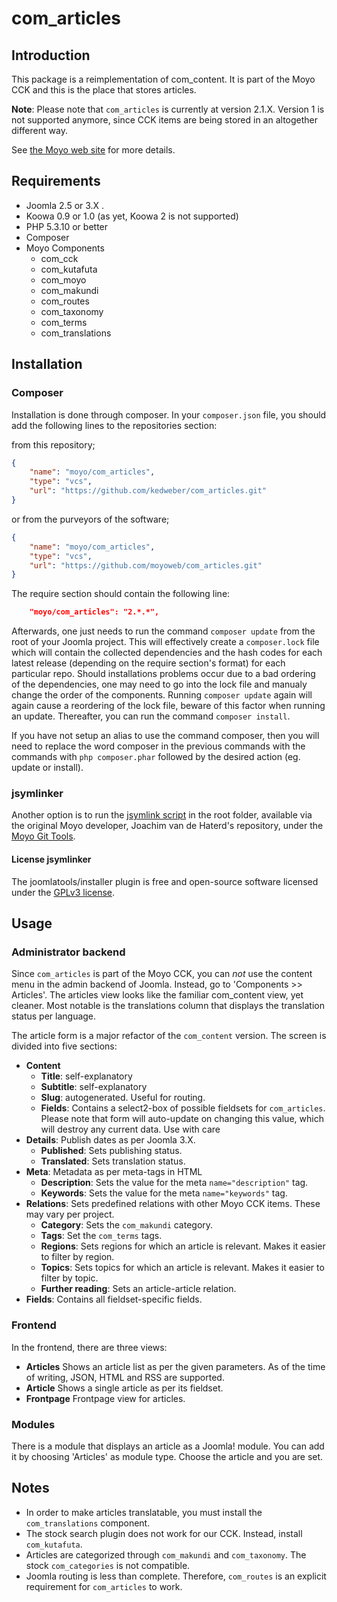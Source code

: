 # com_articles

## Introduction

This package is a reimplementation of com_content. It is part of the Moyo CCK and this is the place that stores articles.

**Note**: Please note that `com_articles` is currently at version 2.1.X. Version 1 is not supported anymore, since CCK
items are being stored in an altogether different way.

See [the Moyo web site](http://moyoweb.nl/) for more details.

## Requirements

* Joomla 2.5 or 3.X .
* Koowa 0.9 or 1.0 (as yet, Koowa 2 is not supported)
* PHP 5.3.10 or better
* Composer
* Moyo Components
    * com_cck
    * com_kutafuta
    * com_moyo
    * com_makundi
    * com_routes
    * com_taxonomy
    * com_terms
    * com_translations

## Installation

### Composer

Installation is done through composer. In your `composer.json` file, you should add the following lines to the repositories
section:

from this repository;

```json
{
    "name": "moyo/com_articles",
    "type": "vcs",
    "url": "https://github.com/kedweber/com_articles.git"
}
```

or from the purveyors of the software;

```json
{
    "name": "moyo/com_articles",
    "type": "vcs",
    "url": "https://github.com/moyoweb/com_articles.git"
}
```

The require section should contain the following line:

```json
    "moyo/com_articles": "2.*.*",
```

Afterwards, one just needs to run the command `composer update` from the root of your Joomla project. This will 
effectively create a `composer.lock` file which will contain the collected dependencies and the hash codes for 
each latest release \(depending on the require section's format\) for each particular repo. Should installations 
problems occur due to a bad ordering of the dependencies, one may need to go into the lock file and manualy change 
the order of the components. Running `composer update` again will again cause a reordering of the lock file, beware of 
this factor when running an update. Thereafter, you can run the command `composer install`. 

If you have not setup an alias to use the command composer, then you will need to replace the word composer in the previous commands with the 
commands with `php composer.phar` followed by the desired action \(eg. update or install\).

### jsymlinker

Another option is to run the [jsymlink script](https://github.com/derjoachim/moyo-git-tools) in the root folder, available via the original Moyo developer, Joachim van de Haterd's repository, under 
the [Moyo Git Tools](https://github.com/derjoachim/moyo-git-tools).

#### License jsymlinker

The joomlatools/installer plugin is free and open-source software licensed under the [GPLv3 license](https://github.com/derjoachim/joomla-composer/blob/develop/gplv3-license).


## Usage

### Administrator backend

Since `com_articles` is part of the Moyo CCK, you can *not* use the content menu in the admin backend of Joomla. Instead,
go to 'Components >> Articles'. The articles view looks like the familiar com_content view, yet cleaner. Most notable is
the translations column that displays the translation status per language.

The article form is a major refactor of the `com_content` version. The screen is divided into five sections:

* **Content**
    * **Title**: self-explanatory
    * **Subtitle**: self-explanatory
    * **Slug**: autogenerated. Useful for routing.
    * **Fields**: Contains a select2-box of possible fieldsets for `com_articles`. Please note that form will auto-update
    on changing this value, which will destroy any current data. Use with care
* **Details**: Publish dates as per Joomla 3.X.
    * **Published**: Sets publishing status.
    * **Translated**: Sets translation status.
* **Meta**: Metadata as per meta-tags in HTML
    * **Description**: Sets the value for the meta `name="description"` tag.
    * **Keywords**: Sets the value for the meta `name="keywords"` tag.
* **Relations**: Sets predefined relations with other Moyo CCK items. These may vary per project.
    * **Category**: Sets the `com_makundi` category.
    * **Tags**: Set the `com_terms` tags.
    * **Regions**: Sets regions for which an article is relevant. Makes it easier to filter by region.
    * **Topics**: Sets topics for which an article is relevant. Makes it easier to filter by topic.
    * **Further reading**: Sets an article-article relation.
* **Fields**: Contains all fieldset-specific fields.

### Frontend

In the frontend, there are three views:

* **Articles** Shows an article list as per the given parameters. As of the time of writing, JSON, HTML and RSS are supported.
* **Article** Shows a single article as per its fieldset.
* **Frontpage** Frontpage view for articles.

### Modules

There is a module that displays an article as a Joomla! module. You can add it by choosing 'Articles' as module type.
Choose the article and you are set.

## Notes

* In order to make articles translatable, you must install the `com_translations` component.
* The stock search plugin does not work for our CCK. Instead, install `com_kutafuta`.
* Articles are categorized through `com_makundi` and `com_taxonomy`. The stock `com_categories` is not compatible.
* Joomla routing is less than complete. Therefore, `com_routes` is an explicit requirement for `com_articles` to work.
